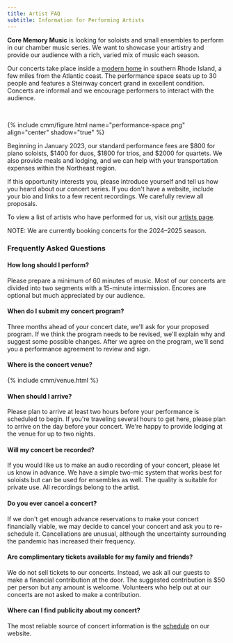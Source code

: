 ```yaml
---
title: Artist FAQ
subtitle: Information for Performing Artists
---
```


**Core Memory Music** is looking for soloists and small ensembles to perform in our chamber
music series. We want to showcase your artistry and provide our audience with a rich, varied
mix of music each season.

Our concerts take place inside a [modern home](this-new-house.html) in southern Rhode
Island, a few miles from the Atlantic coast. The performance space seats up to 30 people and
features a Steinway concert grand in excellent condition. Concerts are informal and we
encourage performers to interact with the audience.

<br/>

{% include cmm/figure.html name="performance-space.png" align="center" shadow="true" %}

Beginning in January 2023, our standard performance fees are $800 for piano soloists, $1400
for duos, $1800 for trios, and $2000 for quartets. We also provide meals and lodging, and we
can help with your transportation expenses within the Northeast region.

If this opportunity interests you, please introduce yourself and tell us how you heard about
our concert series. If you don't have a website, include your bio and links to a few recent
recordings. We carefully review all proposals. 

To view a list of artists who have performed for us, visit our [artists page](artists.html).

<p id="alt-shaded-box" markdown="1">
NOTE: We are currently booking concerts for the 2024–2025 season.
</p>

### Frequently Asked Questions

#### How long should I perform?

Please prepare a minimum of 60 minutes of music. Most of our concerts are divided into two
segments with a 15-minute intermission. Encores are optional but much appreciated by our
audience.

#### When do I submit my concert program?

Three months ahead of your concert date, we'll ask for your proposed program. If we think
the program needs to be revised, we'll explain why and suggest some possible changes. After
we agree on the program, we'll send you a performance agreement to review and sign.

#### Where is the concert venue?

{% include cmm/venue.html %}

#### When should I arrive?

Please plan to arrive at least two hours before your performance is scheduled to begin. If
you're traveling several hours to get here, please plan to arrive on the day before your
concert. We're happy to provide lodging at the venue for up to two nights.

#### Will my concert be recorded?

If you would like us to make an audio recording of your concert, please let us know in advance.
We have a simple two-mic system that works best for soloists but can be used for ensembles as
well. The quality is suitable for private use. All recordings belong to the artist.

#### Do you ever cancel a concert?

If we don't get enough advance reservations to make your concert financially viable, we may
decide to cancel your concert and ask you to re-schedule it. Cancellations are unusual,
although the uncertainty surrounding the pandemic has increased their frequency.

#### Are complimentary tickets available for my family and friends?

We do not sell tickets to our concerts. Instead, we ask all our guests to make a financial
contribution at the door. The suggested contribution is $50 per person but any amount is
welcome. Volunteers who help out at our concerts are not asked to make a contribution.

#### Where can I find publicity about my concert?

The most reliable source of concert information is the [schedule](schedule) on our website.
